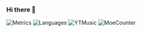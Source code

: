 ### Hi there 👋
![Metrics](https://github.com/LiuWaiting203/LiuWaiting203/blob/main/github-metrics.svg)
![Languages](https://github.com/LiuWaiting203/LiuWaiting203/blob/main/metrics.plugin.languages.svg)
![YTMusic](https://github.com/LiuWaiting203/LiuWaiting203/blob/main/metrics.plugin.music.playlist.svg)
![MoeCounter](https://moe-counter.glitch.me/get/@liuwaiting203?theme=rule34)

<!--
**LiuWaiting203/LiuWaiting203** is a ✨ _special_ ✨ repository because its `README.md` (this file) appears on your GitHub profile.

Here are some ideas to get you started:

- 🔭 I’m currently working on ...
- 🌱 I’m currently learning ...
- 👯 I’m looking to collaborate on ...
- 🤔 I’m looking for help with ...
- 💬 Ask me about ...
- 📫 How to reach me: ...
- 😄 Pronouns: ...
- ⚡ Fun fact: ...
-->
